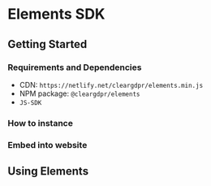 # Elements SDK

## Getting Started

### Requirements and Dependencies

- CDN: `https://netlify.net/cleargdpr/elements.min.js`
- NPM package: `@cleargdpr/elements`
- `JS-SDK`

### How to instance

### Embed into website

## Using Elements